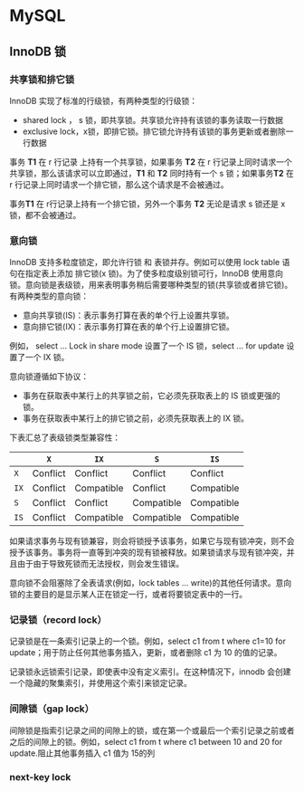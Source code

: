 # MySQL

## InnoDB 锁

### 共享锁和排它锁

InnoDB 实现了标准的行级锁，有两种类型的行级锁：

- shared lock ， s 锁，即共享锁。共享锁允许持有该锁的事务读取一行数据
- exclusive lock，x锁，即排它锁。排它锁允许持有该锁的事务更新或者删除一行数据

事务 **T1** 在 r 行记录 上持有一个共享锁，如果事务 **T2** 在 r 行记录上同时请求一个共享锁，那么该请求可以立即通过，**T1** 和 **T2** 同时持有一个 s 锁；如果事务**T2** 在r 行记录上同时请求一个排它锁，那么这个请求是不会被通过。

事务**T1** 在 r行记录上持有一个排它锁，另外一个事务 **T2** 无论是请求 s 锁还是 x 锁，都不会被通过。



### 意向锁

InnoDB 支持多粒度锁定，即允许行锁 和 表锁并存。例如可以使用 lock table 语句在指定表上添加 排它锁(x 锁)。为了使多粒度级别锁可行，InnoDB 使用意向锁。意向锁是表级锁，用来表明事务稍后需要哪种类型的锁(共享锁或者排它锁)。有两种类型的意向锁：

- 意向共享锁(IS)：表示事务打算在表的单个行上设置共享锁。
- 意向排它锁(IX)：表示事务打算在表的单个行上设置排它锁。

例如， select ... Lock in share mode 设置了一个 IS 锁，select ... for update 设置了一个 IX 锁。

意向锁遵循如下协议：

- 事务在获取表中某行上的共享锁之前，它必须先获取表上的 IS 锁或更强的锁。
- 事务在获取表中某行上的排它锁之前，必须先获取表上的 IX 锁。

下表汇总了表级锁类型兼容性：

|      | `X`      | `IX`       | `S`        | `IS`       |
| ---- | -------- | ---------- | ---------- | ---------- |
| `X`  | Conflict | Conflict   | Conflict   | Conflict   |
| `IX` | Conflict | Compatible | Conflict   | Compatible |
| `S`  | Conflict | Conflict   | Compatible | Compatible |
| `IS` | Conflict | Compatible | Compatible | Compatible |

如果请求事务与现有锁兼容，则会将锁授予该事务，如果它与现有锁冲突，则不会授予该事务。事务将一直等到冲突的现有锁被释放。如果锁请求与现有锁冲突，并且由于由于导致死锁而无法授权，则会发生错误。

意向锁不会阻塞除了全表请求(例如，lock tables ... write)的其他任何请求。意向锁的主要目的是显示某人正在锁定一行，或者将要锁定表中的一行。

### 记录锁（record lock）

记录锁是在一条索引记录上的一个锁。例如，select c1 from t where c1=10 for update；用于防止任何其他事务插入，更新，或者删除 c1 为 10 的值的记录。

记录锁永远锁索引记录，即使表中没有定义索引。在这种情况下，innodb 会创建一个隐藏的聚集索引，并使用这个索引来锁定记录。

### 间隙锁（gap lock）

间隙锁是指索引记录之间的间隙上的锁，或在第一个或最后一个索引记录之前或者之后的间隙上的锁。例如，select c1 from t where c1 between 10 and 20 for update.阻止其他事务插入 c1 值为 15的列



### next-key lock

